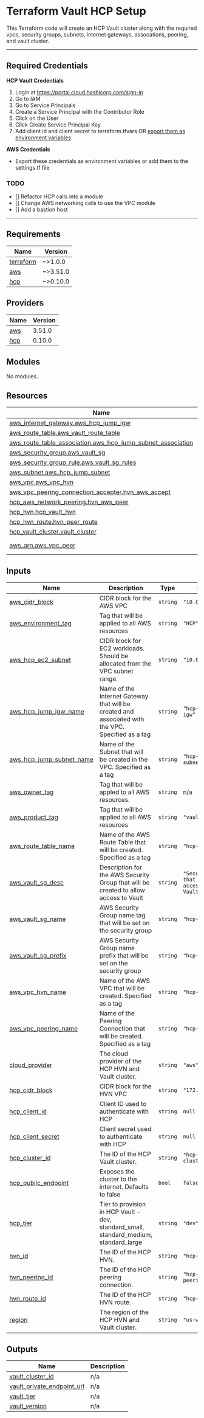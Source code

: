 # Terraform Vault HCP Setup

This Terraform code will create an HCP Vault cluster along with the required vpcs, security groups, subnets, internet gateways, assocations, peering, and vault cluster. 

---
## Required Credentials


**HCP Vault Credentials**

1. Login at https://portal.cloud.hashicorp.com/sign-in
2. Go to IAM
3. Go to Service Principals
4. Create a Service Principal with the Contributor Role
5. Click on the User
6. Click Create Service Principal Key
7. Add client id and client secret to terraform.tfvars OR [export them as environment variables](https://registry.terraform.io/providers/hashicorp/hcp/latest/docs/guides/auth#two-options-to-configure-the-provider)


**AWS Credentials**
- Export these credentials as environment variables or add them to the settings.tf file

### TODO

- [] Refactor HCP calls into a module
- [] Change AWS networking calls to use the VPC module
- [] Add a bastion host

---
<!-- BEGIN_TF_DOCS -->
## Requirements

| Name | Version |
|------|---------|
| <a name="requirement_terraform"></a> [terraform](#requirement\_terraform) | ~>1.0.0 |
| <a name="requirement_aws"></a> [aws](#requirement\_aws) | ~>3.51.0 |
| <a name="requirement_hcp"></a> [hcp](#requirement\_hcp) | ~>0.10.0 |

## Providers

| Name | Version |
|------|---------|
| <a name="provider_aws"></a> [aws](#provider\_aws) | 3.51.0 |
| <a name="provider_hcp"></a> [hcp](#provider\_hcp) | 0.10.0 |

## Modules

No modules.

## Resources

| Name | Type |
|------|------|
| [aws_internet_gateway.aws_hcp_jump_igw](https://registry.terraform.io/providers/hashicorp/aws/latest/docs/resources/internet_gateway) | resource |
| [aws_route_table.aws_vault_route_table](https://registry.terraform.io/providers/hashicorp/aws/latest/docs/resources/route_table) | resource |
| [aws_route_table_association.aws_hcp_jump_subnet_association](https://registry.terraform.io/providers/hashicorp/aws/latest/docs/resources/route_table_association) | resource |
| [aws_security_group.aws_vault_sg](https://registry.terraform.io/providers/hashicorp/aws/latest/docs/resources/security_group) | resource |
| [aws_security_group_rule.aws_vault_sg_rules](https://registry.terraform.io/providers/hashicorp/aws/latest/docs/resources/security_group_rule) | resource |
| [aws_subnet.aws_hcp_jump_subnet](https://registry.terraform.io/providers/hashicorp/aws/latest/docs/resources/subnet) | resource |
| [aws_vpc.aws_vpc_hvn](https://registry.terraform.io/providers/hashicorp/aws/latest/docs/resources/vpc) | resource |
| [aws_vpc_peering_connection_accepter.hvn_aws_accept](https://registry.terraform.io/providers/hashicorp/aws/latest/docs/resources/vpc_peering_connection_accepter) | resource |
| [hcp_aws_network_peering.hvn_aws_peer](https://registry.terraform.io/providers/hashicorp/hcp/latest/docs/resources/aws_network_peering) | resource |
| [hcp_hvn.hcp_vault_hvn](https://registry.terraform.io/providers/hashicorp/hcp/latest/docs/resources/hvn) | resource |
| [hcp_hvn_route.hvn_peer_route](https://registry.terraform.io/providers/hashicorp/hcp/latest/docs/resources/hvn_route) | resource |
| [hcp_vault_cluster.vault_cluster](https://registry.terraform.io/providers/hashicorp/hcp/latest/docs/resources/vault_cluster) | resource |
| [aws_arn.aws_vpc_peer](https://registry.terraform.io/providers/hashicorp/aws/latest/docs/data-sources/arn) | data source |

## Inputs

| Name | Description | Type | Default | Required |
|------|-------------|------|---------|:--------:|
| <a name="input_aws_cidr_block"></a> [aws\_cidr\_block](#input\_aws\_cidr\_block) | CIDR block for the AWS VPC | `string` | `"10.0.0.0/16"` | no |
| <a name="input_aws_environment_tag"></a> [aws\_environment\_tag](#input\_aws\_environment\_tag) | Tag that will be applied to all AWS resources | `string` | `"HCP"` | no |
| <a name="input_aws_hcp_ec2_subnet"></a> [aws\_hcp\_ec2\_subnet](#input\_aws\_hcp\_ec2\_subnet) | CIDR block for EC2 workloads. Should be allocated from the VPC subnet range. | `string` | `"10.0.1.0/24"` | no |
| <a name="input_aws_hcp_jump_igw_name"></a> [aws\_hcp\_jump\_igw\_name](#input\_aws\_hcp\_jump\_igw\_name) | Name of the Internet Gateway that will be created and associated with the VPC. Specified as a tag | `string` | `"hcp-vault-jump-igw"` | no |
| <a name="input_aws_hcp_jump_subnet_name"></a> [aws\_hcp\_jump\_subnet\_name](#input\_aws\_hcp\_jump\_subnet\_name) | Name of the Subnet that will be created in the VPC. Specified as a tag | `string` | `"hcp-vault-subnet"` | no |
| <a name="input_aws_owner_tag"></a> [aws\_owner\_tag](#input\_aws\_owner\_tag) | Tag that will be appled to all AWS resources. | `string` | n/a | yes |
| <a name="input_aws_product_tag"></a> [aws\_product\_tag](#input\_aws\_product\_tag) | Tag that will be applied to all AWS resources | `string` | `"vault"` | no |
| <a name="input_aws_route_table_name"></a> [aws\_route\_table\_name](#input\_aws\_route\_table\_name) | Name of the AWS Route Table that will be created. Specified as a tag | `string` | `"hcp-vault-rt"` | no |
| <a name="input_aws_vault_sg_desc"></a> [aws\_vault\_sg\_desc](#input\_aws\_vault\_sg\_desc) | Description for the AWS Security Group that will be created to allow access to Vault | `string` | `"Security Group that allows access to HCP Vault"` | no |
| <a name="input_aws_vault_sg_name"></a> [aws\_vault\_sg\_name](#input\_aws\_vault\_sg\_name) | AWS Security Group name tag that will be set on the security group | `string` | `"hcp-vault-sg"` | no |
| <a name="input_aws_vault_sg_prefix"></a> [aws\_vault\_sg\_prefix](#input\_aws\_vault\_sg\_prefix) | AWS Security Group name prefix that will be set on the security group | `string` | `"hcp-vault-sg-"` | no |
| <a name="input_aws_vpc_hvn_name"></a> [aws\_vpc\_hvn\_name](#input\_aws\_vpc\_hvn\_name) | Name of the AWS VPC that will be created. Specified as a tag | `string` | `"hcp-vault-vpc"` | no |
| <a name="input_aws_vpc_peering_name"></a> [aws\_vpc\_peering\_name](#input\_aws\_vpc\_peering\_name) | Name of the Peering Connection that will be created. Specified as a tag | `string` | `"hcp-vault-pc"` | no |
| <a name="input_cloud_provider"></a> [cloud\_provider](#input\_cloud\_provider) | The cloud provider of the HCP HVN and Vault cluster. | `string` | `"aws"` | no |
| <a name="input_hcp_cidr_block"></a> [hcp\_cidr\_block](#input\_hcp\_cidr\_block) | CIDR block for the HVN VPC | `string` | `"172.25.16.0/20"` | no |
| <a name="input_hcp_client_id"></a> [hcp\_client\_id](#input\_hcp\_client\_id) | Client ID used to authenticate with HCP | `string` | `null` | no |
| <a name="input_hcp_client_secret"></a> [hcp\_client\_secret](#input\_hcp\_client\_secret) | Client secret used to authenticate with HCP | `string` | `null` | no |
| <a name="input_hcp_cluster_id"></a> [hcp\_cluster\_id](#input\_hcp\_cluster\_id) | The ID of the HCP Vault cluster. | `string` | `"hcp-vault-cluster"` | no |
| <a name="input_hcp_public_endpoint"></a> [hcp\_public\_endpoint](#input\_hcp\_public\_endpoint) | Exposes the cluster to the internet. Defaults to false | `bool` | `false` | no |
| <a name="input_hcp_tier"></a> [hcp\_tier](#input\_hcp\_tier) | Tier to provision in HCP Vault - dev, standard\_small, standard\_medium, standard\_large | `string` | `"dev"` | no |
| <a name="input_hvn_id"></a> [hvn\_id](#input\_hvn\_id) | The ID of the HCP HVN. | `string` | `"hcp-vault-hvn"` | no |
| <a name="input_hvn_peering_id"></a> [hvn\_peering\_id](#input\_hvn\_peering\_id) | The ID of the HCP peering connection. | `string` | `"hcp-hvn-peering"` | no |
| <a name="input_hvn_route_id"></a> [hvn\_route\_id](#input\_hvn\_route\_id) | The ID of the HCP HVN route. | `string` | `"hcp-hvn-route"` | no |
| <a name="input_region"></a> [region](#input\_region) | The region of the HCP HVN and Vault cluster. | `string` | `"us-west-2"` | no |

## Outputs

| Name | Description |
|------|-------------|
| <a name="output_vault_cluster_id"></a> [vault\_cluster\_id](#output\_vault\_cluster\_id) | n/a |
| <a name="output_vault_private_endpoint_url"></a> [vault\_private\_endpoint\_url](#output\_vault\_private\_endpoint\_url) | n/a |
| <a name="output_vault_tier"></a> [vault\_tier](#output\_vault\_tier) | n/a |
| <a name="output_vault_version"></a> [vault\_version](#output\_vault\_version) | n/a |
<!-- END_TF_DOCS -->